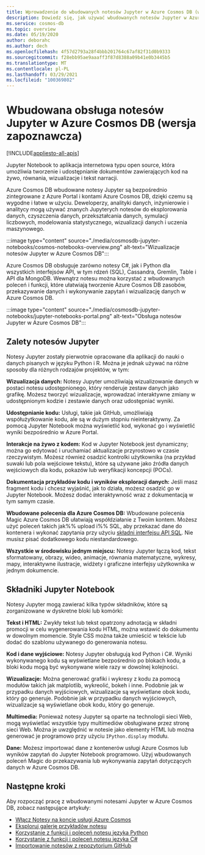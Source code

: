 ```yaml
---
title: Wprowadzenie do wbudowanych notesów Jupyter w Azure Cosmos DB (wersja zapoznawcza)
description: Dowiedz się, jak używać wbudowanych notesów Jupyter w Azure Cosmos DB interaktywnie uruchamiać zapytania.
ms.service: cosmos-db
ms.topic: overview
ms.date: 05/19/2020
author: deborahc
ms.author: dech
ms.openlocfilehash: 4f57d2793a28f4bbb201764c67af82f31d0b9333
ms.sourcegitcommit: f28ebb95ae9aaaff3f87d8388a09b41e0b3445b5
ms.translationtype: MT
ms.contentlocale: pl-PL
ms.lasthandoff: 03/29/2021
ms.locfileid: "100369802"
---
```

# <a name="built-in-jupyter-notebooks-support-in-azure-cosmos-db-preview"></a>Wbudowana obsługa notesów Jupyter w Azure Cosmos DB (wersja zapoznawcza)
[!INCLUDE[appliesto-all-apis](includes/appliesto-all-apis.md)]

Jupyter Notebook to aplikacja internetowa typu open source, która umożliwia tworzenie i udostępnianie dokumentów zawierających kod na żywo, równania, wizualizacje i tekst narracji. 

Azure Cosmos DB wbudowane notesy Jupyter są bezpośrednio zintegrowane z Azure Portal i kontami Azure Cosmos DB, dzięki czemu są wygodne i łatwe w użyciu. Deweloperzy, analityki danych, inżynierowie i analitycy mogą używać znanych Jupyterych notesów do eksplorowania danych, czyszczenia danych, przekształcania danych, symulacji liczbowych, modelowania statystycznego, wizualizacji danych i uczenia maszynowego.

:::image type="content" source="./media/cosmosdb-jupyter-notebooks/cosmos-notebooks-overview.png" alt-text="Wizualizacje notesów Jupyter w Azure Cosmos DB":::

Azure Cosmos DB obsługuje zarówno notesy C#, jak i Python dla wszystkich interfejsów API, w tym rdzeń (SQL), Cassandra, Gremlin, Table i API dla MongoDB. Wewnątrz notesu można korzystać z wbudowanych poleceń i funkcji, które ułatwiają tworzenie Azure Cosmos DB zasobów, przekazywanie danych i wykonywanie zapytań i wizualizację danych w Azure Cosmos DB. 

:::image type="content" source="./media/cosmosdb-jupyter-notebooks/jupyter-notebooks-portal.png" alt-text="Obsługa notesów Jupyter w Azure Cosmos DB":::

## <a name="benefits-of-jupyter-notebooks"></a>Zalety notesów Jupyter

Notesy Jupyter zostały pierwotnie opracowane dla aplikacji do nauki o danych pisanych w języku Python i R. Można je jednak używać na różne sposoby dla różnych rodzajów projektów, w tym:

**Wizualizacja danych:** Notesy Jupyter umożliwiają wizualizowanie danych w postaci notesu udostępnionego, który renderuje zestaw danych jako grafikę. Możesz tworzyć wizualizacje, wprowadzać interaktywne zmiany w udostępnionym kodzie i zestawie danych oraz udostępniać wyniki.

**Udostępnianie kodu:** Usługi, takie jak GitHub, umożliwiają współużytkowanie kodu, ale są w dużym stopniu nieinteraktywny. Za pomocą Jupyter Notebook można wyświetlić kod, wykonać go i wyświetlić wyniki bezpośrednio w Azure Portal.

**Interakcje na żywo z kodem:** Kod w Jupyter Notebook jest dynamiczny; można go edytować i uruchamiać aktualizacje przyrostowo w czasie rzeczywistym. Możesz również osadzić kontrolki użytkownika (na przykład suwaki lub pola wejściowe tekstu), które są używane jako źródła danych wejściowych dla kodu, pokazów lub weryfikacji koncepcji (POCs).

**Dokumentacja przykładów kodu i wyników eksploracji danych:** Jeśli masz fragment kodu i chcesz wyjaśnić, jak to działa, możesz osadzić go w Jupyter Notebook. Możesz dodać interaktywność wraz z dokumentacją w tym samym czasie.

**Wbudowane polecenia dla Azure Cosmos DB:** Wbudowane polecenia Magic Azure Cosmos DB ułatwiają współdziałanie z Twoim kontem. Możesz użyć poleceń takich jak%% upload i%% SQL, aby przekazać dane do kontenera i wykonać zapytania przy użyciu [składni interfejsu API SQL](sql-query-getting-started.md). Nie musisz pisać dodatkowego kodu niestandardowego.

**Wszystkie w środowisku jednym miejscu:** Notesy Jupyter łączą kod, tekst sformatowany, obrazy, wideo, animacje, równania matematyczne, wykresy, mapy, interaktywne ilustracje, widżety i graficzne interfejsy użytkownika w jednym dokumencie.

## <a name="components-of-a-jupyter-notebook"></a>Składniki Jupyter Notebook

Notesy Jupyter mogą zawierać kilka typów składników, które są zorganizowane w dyskretne bloki lub komórki:

**Tekst i HTML:** Zwykły tekst lub tekst opatrzony adnotacją w składni promocji w celu wygenerowania kodu HTML, można wstawić do dokumentu w dowolnym momencie. Style CSS można także umieścić w tekście lub dodać do szablonu używanego do generowania notesu.

**Kod i dane wyjściowe:** Notesy Jupyter obsługują kod Python i C#. Wyniki wykonywanego kodu są wyświetlane bezpośrednio po blokach kodu, a bloki kodu mogą być wykonywane wiele razy w dowolnej kolejności.

**Wizualizacje:** Można generować grafiki i wykresy z kodu za pomocą modułów takich jak matplotlib, wykreolić, bokeh i inne. Podobnie jak w przypadku danych wyjściowych, wizualizacje są wyświetlane obok kodu, który go generuje. Podobnie jak w przypadku danych wyjściowych, wizualizacje są wyświetlane obok kodu, który go generuje.

**Multimedia:** Ponieważ notesy Jupyter są oparte na technologii sieci Web, mogą wyświetlać wszystkie typy multimediów obsługiwane przez stronę sieci Web. Można je uwzględnić w notesie jako elementy HTML lub można generować je programowo przy użyciu `IPython.display` modułu.

**Dane:** Możesz importować dane z kontenerów usługi Azure Cosmos lub wyników zapytań do Jupyter Notebook programowo. Użyj wbudowanych poleceń Magic do przekazywania lub wykonywania zapytań dotyczących danych w Azure Cosmos DB. 

## <a name="next-steps"></a>Następne kroki

Aby rozpocząć pracę z wbudowanymi notesami Jupyter w Azure Cosmos DB, zobacz następujące artykuły:

* [Włącz Notesy na koncie usługi Azure Cosmos](enable-notebooks.md)
* [Eksploruj galerię przykładów notesu](https://cosmos.azure.com/gallery.html)
* [Korzystanie z funkcji i poleceń notesu języka Python](use-python-notebook-features-and-commands.md)
* [Korzystanie z funkcji i poleceń notesu języka C#](use-csharp-notebook-features-and-commands.md)
* [Importowanie notesów z repozytorium GitHub](import-github-notebooks.md)